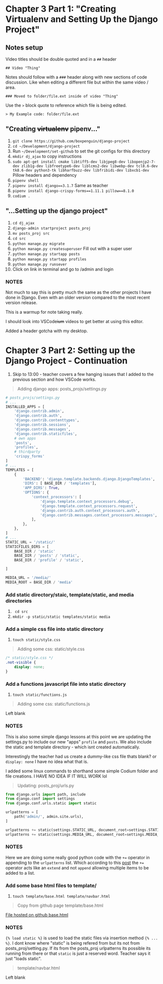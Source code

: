 # Chapter 3 Part 1: "Creating Virtualenv and Setting Up the Django Project"
## Notes setup
Video titles should be double quoted and in a `##` header

    ## Video "Thing"

Notes should follow with a `###` header along with new sections of code discussion. Like when editing a different file but within the same video / area.

    ### Moved to folder/file.ext inside of video "Thing"

Use the `>` block quote to reference which file is being edited.

    > My Example code: folder/file.ext

## "Creating ~~virtualenv~~ pipenv..."
1. `git clone https://github.com/boxpenguin/django-project`
2. `cd ~/Development/django-project`
3. Run `~/Development/set-github` to set the git configs for this directory
4. `mkdir dj_ajax` to copy instructions
4. `sudo apt-get install cmake libtiff5-dev libjpeg8-dev libopenjp2-7-dev zlib1g-dev libfreetype6-dev liblcms2-dev libwebp-dev tcl8.6-dev tk8.6-dev python3-tk libharfbuzz-dev libfribidi-dev libxcb1-dev` Pillow headers and dependency
5. `pipenv shell`
6. `pipenv install django==3.1.7` Same as teacher
7. `pipenv install django-crispy-forms==1.11.1 pillow==8.1.0`
7. `codium .`

## "...Setting up the django project"
1. `cd dj_ajax`
2. `django-admin startproject posts_proj`
3. `mv posts_proj src`
4. `cd src`
5. `python manage.py migrate`
6. `python manage.py createsuperuser` Fill out with a super user
7. `python manage.py startapp posts`
8. `python manage.py startapp profiles`
9. `python manage.py runsever`
10. Click on link in terminal and go to /admin and login

### NOTES
Not much to say this is pretty much the same as the other projects I have done in Django. Even with an older version compared to the most recent version release.

This is a warmup for note taking really.

I should look into VSCode~~ium~~ videos to get better at using this editor.

Added a header gotcha with my desktop.

# Chapter 3 Part 2: Setting up the Django Project - Continuation
1. Skip to 13:00 - teacher covers a few hanging issues that I added to the previous section and how VSCode works.

> Adding django apps: posts_projs/settings.py
```python
# posts_projs/settings.py
# ...
INSTALLED_APPS = [
    'django.contrib.admin',
    'django.contrib.auth',
    'django.contrib.contenttypes',
    'django.contrib.sessions',
    'django.contrib.messages',
    'django.contrib.staticfiles',
    # own apps
    'posts',    
    'profiles',
    # thirdparty
    'crispy_forms'
]
# ...
TEMPLATES = [
    {
        'BACKEND': 'django.template.backends.django.DjangoTemplates',
        'DIRS': [ BASE_DIR / 'templates'],
        'APP_DIRS': True,
        'OPTIONS': {
            'context_processors': [
                'django.template.context_processors.debug',
                'django.template.context_processors.request',
                'django.contrib.auth.context_processors.auth',
                'django.contrib.messages.context_processors.messages',
            ],
        },
    },
]
# ...
STATIC_URL = '/static/'
STATICFILES_DIRS = [
    BASE_DIR / 'static'
    BASE_DIR / 'posts' / 'static',
    BASE_DIR / 'profile' / 'static',

]

MEDIA_URL = '/media/'
MEDIA_ROOT = BASE_DIR / 'media'
```
### Add static directory/staic, template/static, and media directories
1. ` cd src`
1. `mkdir -p static/static templates/static media`

### Add a simple css file into static directory
1. `touch static/style.css`

> Adding some css: static/style.css
``` css
/* static/style.css */
.not-visible {
    display: none;
}
```
### Add a functions javascript file into static directory
1. `touch static/functions.js`

> Adding some css: static/functions.js

Left blank

### NOTES
This is also some simple django lessons at this point we are updating the settings.py to include our new "apps" `profile` and `posts`. We also include the static and template directory - which isnt created automatically.

Interestingly the teacher had us create a dummy-like css file thats blank? or `display: none` I have no idea what that is.

I added some linux commands to shorthand some simple Codium folder and file creations. I HAVE NO IDEA IF IT WILL WORK lol

> Updating: posts_proj/urls.py
``` python
from django.urls import path, include
from django.conf import settings
from django.conf.urls.static import static

urlpatterns = [
    path('admin/', admin.site.urls),
]

urlpatterns += static(settings.STATIC_URL, document_root=settings.STATIC_ROOT)
urlpatterns += static(settings.MEDIA_URL, document_root=settings.MEDIA_ROOT)
```

### NOTES
Here we are doing some really good python code with the `+=` operator in appending to the `urlpatterns` list. Which according to this [post](https://www.codecademy.com/forum_questions/559a2e9576b8fec400000392) the `+=` operator acts like an `extend` and not `append` allowing multiple items to be added to a list. 

### Add some base html files to template/
1. `touch template/base.html template/navbar.html`

> Copy from github page template/base.html

[File hosted on github base.html](https://raw.githubusercontent.com/PacktPublishing/Django-with-JavaScript-and-Ajax/main/base.html)

### NOTES
`{% load static %}` is used to load the static files via insertion method `{% ... %}`. I dont know where "static" is being refered from but its not from posts_proj/setting.py. If its from the posts_proj urlpatterns its possible its running from there or that `static` is just a reserved word. Teacher says it just "loads static".

> template/navbar.html

Left blank

